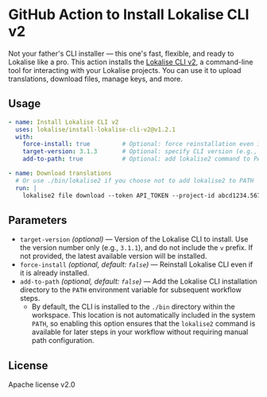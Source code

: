 # GitHub Action to Install Lokalise CLI v2

Not your father's CLI installer — this one's fast, flexible, and ready to Lokalise like a pro. This action installs the [Lokalise CLI v2](https://github.com/lokalise/lokalise-cli-2-go), a command-line tool for interacting with your Lokalise projects. You can use it to upload translations, download files, manage keys, and more.

## Usage

```yaml
- name: Install Lokalise CLI v2
  uses: lokalise/install-lokalise-cli-v2@v1.2.1
  with:
    force-install: true         # Optional: force reinstallation even if already installed
    target-version: 3.1.3       # Optional: specify CLI version (e.g., 3.1.1). Defaults to latest.
    add-to-path: true           # Optional: add lokalise2 command to PATH (it's installed under the `./bin` directory)

- name: Download translations
  # Or use ./bin/lokalise2 if you choose not to add lokalise2 to PATH
  run: |
    lokalise2 file download --token API_TOKEN --project-id abcd1234.5678 --format json
```

## Parameters

- `target-version` *(optional)* — Version of the Lokalise CLI to install. Use the version number only (e.g., `3.1.1`), and do not include the `v` prefix. If not provided, the latest available version will be installed.
- `force-install` *(optional, default: `false`)* — Reinstall Lokalise CLI even if it is already installed.
- `add-to-path` *(optional, default: `false`)* — Add the Lokalise CLI installation directory to the `PATH` environment variable for subsequent workflow steps.
  + By default, the CLI is installed to the `./bin` directory within the workspace. This location is not automatically included in the system `PATH`, so enabling this option ensures that the `lokalise2` command is available for later steps in your workflow without requiring manual path configuration.

## License

Apache license v2.0
